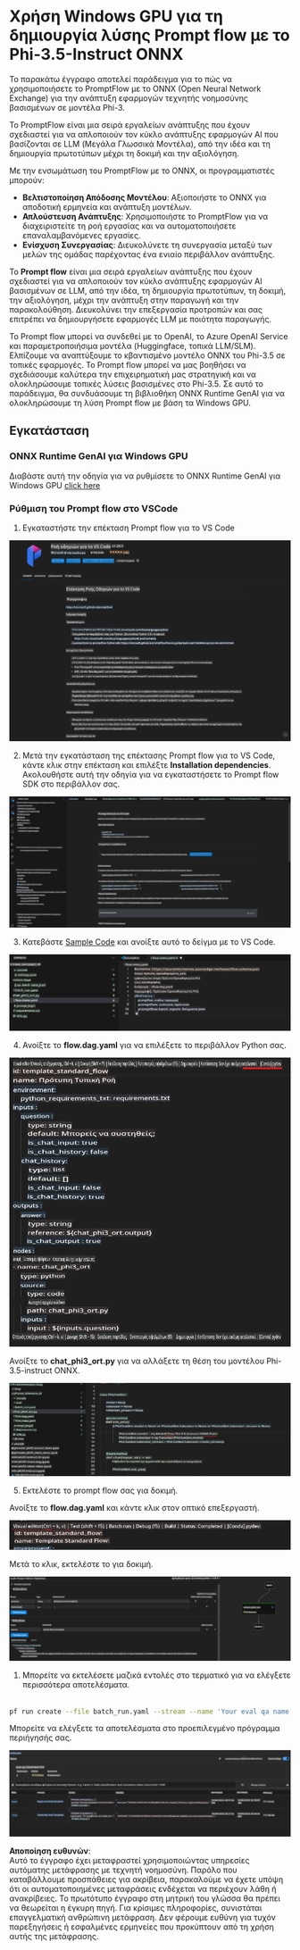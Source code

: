 # Χρήση Windows GPU για τη δημιουργία λύσης Prompt flow με το Phi-3.5-Instruct ONNX

Το παρακάτω έγγραφο αποτελεί παράδειγμα για το πώς να χρησιμοποιήσετε το PromptFlow με το ONNX (Open Neural Network Exchange) για την ανάπτυξη εφαρμογών τεχνητής νοημοσύνης βασισμένων σε μοντέλα Phi-3.

Το PromptFlow είναι μια σειρά εργαλείων ανάπτυξης που έχουν σχεδιαστεί για να απλοποιούν τον κύκλο ανάπτυξης εφαρμογών AI που βασίζονται σε LLM (Μεγάλα Γλωσσικά Μοντέλα), από την ιδέα και τη δημιουργία πρωτοτύπων μέχρι τη δοκιμή και την αξιολόγηση.

Με την ενσωμάτωση του PromptFlow με το ONNX, οι προγραμματιστές μπορούν:

- **Βελτιστοποίηση Απόδοσης Μοντέλου**: Αξιοποιήστε το ONNX για αποδοτική ερμηνεία και ανάπτυξη μοντέλων.
- **Απλούστευση Ανάπτυξης**: Χρησιμοποιήστε το PromptFlow για να διαχειριστείτε τη ροή εργασίας και να αυτοματοποιήσετε επαναλαμβανόμενες εργασίες.
- **Ενίσχυση Συνεργασίας**: Διευκολύνετε τη συνεργασία μεταξύ των μελών της ομάδας παρέχοντας ένα ενιαίο περιβάλλον ανάπτυξης.

Το **Prompt flow** είναι μια σειρά εργαλείων ανάπτυξης που έχουν σχεδιαστεί για να απλοποιούν τον κύκλο ανάπτυξης εφαρμογών AI βασισμένων σε LLM, από την ιδέα, τη δημιουργία πρωτοτύπων, τη δοκιμή, την αξιολόγηση, μέχρι την ανάπτυξη στην παραγωγή και την παρακολούθηση. Διευκολύνει την επεξεργασία προτροπών και σας επιτρέπει να δημιουργήσετε εφαρμογές LLM με ποιότητα παραγωγής.

Το Prompt flow μπορεί να συνδεθεί με το OpenAI, το Azure OpenAI Service και παραμετροποιήσιμα μοντέλα (Huggingface, τοπικά LLM/SLM). Ελπίζουμε να αναπτύξουμε το κβαντισμένο μοντέλο ONNX του Phi-3.5 σε τοπικές εφαρμογές. Το Prompt flow μπορεί να μας βοηθήσει να σχεδιάσουμε καλύτερα την επιχειρηματική μας στρατηγική και να ολοκληρώσουμε τοπικές λύσεις βασισμένες στο Phi-3.5. Σε αυτό το παράδειγμα, θα συνδυάσουμε τη βιβλιοθήκη ONNX Runtime GenAI για να ολοκληρώσουμε τη λύση Prompt flow με βάση τα Windows GPU.

## **Εγκατάσταση**

### **ONNX Runtime GenAI για Windows GPU**

Διαβάστε αυτή την οδηγία για να ρυθμίσετε το ONNX Runtime GenAI για Windows GPU [click here](./ORTWindowGPUGuideline.md)

### **Ρύθμιση του Prompt flow στο VSCode**

1. Εγκαταστήστε την επέκταση Prompt flow για το VS Code

![pfvscode](../../../../../../translated_images/pfvscode.79f42ae5dd93ed35c19d6d978ae75831fef40e0b8440ee48b893b5a0597d2260.el.png)

2. Μετά την εγκατάσταση της επέκτασης Prompt flow για το VS Code, κάντε κλικ στην επέκταση και επιλέξτε **Installation dependencies**. Ακολουθήστε αυτή την οδηγία για να εγκαταστήσετε το Prompt flow SDK στο περιβάλλον σας.

![pfsetup](../../../../../../translated_images/pfsetup.0c82d99c7760aac29833b37faf4329e67e22279b1c5f37a73724dfa9ebaa32ee.el.png)

3. Κατεβάστε [Sample Code](../../../../../../code/09.UpdateSamples/Aug/pf/onnx_inference_pf) και ανοίξτε αυτό το δείγμα με το VS Code.

![pfsample](../../../../../../translated_images/pfsample.7bf40b133a558d86356dd6bc0e480bad2659d9c5364823dae9b3e6784e6f2d25.el.png)

4. Ανοίξτε το **flow.dag.yaml** για να επιλέξετε το περιβάλλον Python σας.

![pfdag](../../../../../../translated_images/pfdag.c5eb356fa3a96178cd594de9a5da921c4bbe646a9946f32aa20d344ccbeb51a0.el.png)

   Ανοίξτε το **chat_phi3_ort.py** για να αλλάξετε τη θέση του μοντέλου Phi-3.5-instruct ONNX.

![pfphi](../../../../../../translated_images/pfphi.fff4b0afea47c92c8481174dbf3092823906fca5b717fc642f78947c3e5bbb39.el.png)

5. Εκτελέστε το prompt flow σας για δοκιμή.

Ανοίξτε το **flow.dag.yaml** και κάντε κλικ στον οπτικό επεξεργαστή.

![pfv](../../../../../../translated_images/pfv.7af6ecd65784a98558b344ba69b5ba6233876823fb435f163e916a632394fc1e.el.png)

Μετά το κλικ, εκτελέστε το για δοκιμή.

![pfflow](../../../../../../translated_images/pfflow.9697e0fda67794bb0cf4b78d52e6f5a42002eec935bc2519933064afbbdd34f0.el.png)

1. Μπορείτε να εκτελέσετε μαζικά εντολές στο τερματικό για να ελέγξετε περισσότερα αποτελέσματα.

```bash

pf run create --file batch_run.yaml --stream --name 'Your eval qa name'    

```

Μπορείτε να ελέγξετε τα αποτελέσματα στο προεπιλεγμένο πρόγραμμα περιήγησής σας.

![pfresult](../../../../../../translated_images/pfresult.972eb57dd5bec646e1aa01148991ba8959897efea396e42cf9d7df259444878d.el.png)

**Αποποίηση ευθυνών**:  
Αυτό το έγγραφο έχει μεταφραστεί χρησιμοποιώντας υπηρεσίες αυτόματης μετάφρασης με τεχνητή νοημοσύνη. Παρόλο που καταβάλλουμε προσπάθειες για ακρίβεια, παρακαλούμε να έχετε υπόψη ότι οι αυτοματοποιημένες μεταφράσεις ενδέχεται να περιέχουν λάθη ή ανακρίβειες. Το πρωτότυπο έγγραφο στη μητρική του γλώσσα θα πρέπει να θεωρείται η έγκυρη πηγή. Για κρίσιμες πληροφορίες, συνιστάται επαγγελματική ανθρώπινη μετάφραση. Δεν φέρουμε ευθύνη για τυχόν παρεξηγήσεις ή εσφαλμένες ερμηνείες που προκύπτουν από τη χρήση αυτής της μετάφρασης.